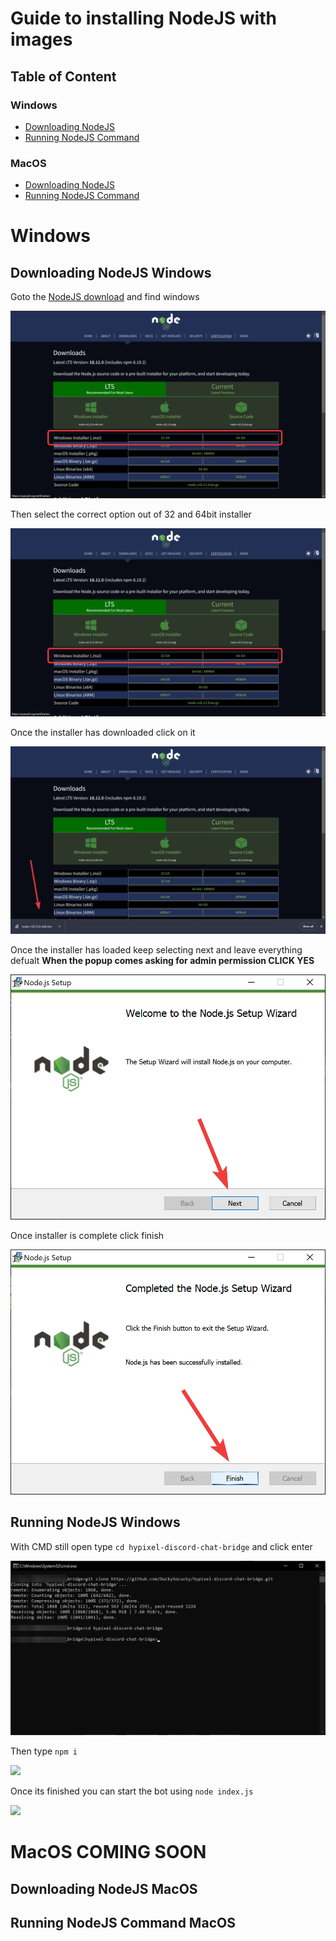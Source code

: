 # Guide to installing NodeJS with images

## Table of Content

### Windows

- [Downloading NodeJS](#downloading-nodejs-windows)
- [Running NodeJS Command](#running-nodejs-windows)

### MacOS

- [Downloading NodeJS](#downloading-nodejs-macos)
- [Running NodeJS Command](#running-nodejs-command-macos)

# Windows

## Downloading NodeJS Windows

Goto the [NodeJS download](https://nodejs.org/en/download/) and find windows

<img src="imgs/nodejs/windows/install/os-select-nodejs.png">

Then select the correct option out of 32 and 64bit installer

<img src="imgs/nodejs/windows/install/os-select-nodejs.png">

Once the installer has downloaded click on it

<img src="imgs/nodejs/windows/install/download-select-nodejs.png">

Once the installer has loaded keep selecting next and leave everything defualt
**When the popup comes asking for admin permission CLICK YES**

<img src="imgs/nodejs/windows/install/next-select-nodejs.png">

Once installer is complete click finish

<img src="imgs/nodejs/windows/install/finish-select-nodejs.png">

## Running NodeJS Windows

With CMD still open type `cd hypixel-discord-chat-bridge` and click enter

<img src="imgs/nodejs/windows/run/cd-nodejs-run.png">

Then type `npm i`

<img src="imgs/nodejs/windows/run/npm-nodejs-run.png">

Once its finished you can start the bot using `node index.js`

<img src="imgs/nodejs/windows/run/start-nodejs-run.png">

# MacOS COMING SOON

## Downloading NodeJS MacOS

## Running NodeJS Command MacOS
